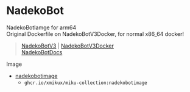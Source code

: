 # NadekoBot
NadekoBotIamge for arm64 <br>
Original Dockerfile on NadekoBotV3Docker, for normal x86_64 docker!

> [NadekoBotV3](https://gitlab.com/Kwoth/nadekobot/-/tree/v3) | [NadekoBotV3Docker](https://gitlab.com/veovis/nadekobot/-/tree/v3-docker) <br>
> [NadekoBotDocs](https://nadekobot.readthedocs.io/en/v3/guides/docker-guide/)

Image
* [nadekobotimage](https://github.com/xMikux/Miku-Collection/tree/main/NadekoBot/ARMImage)
    * `ghcr.io/xmikux/miku-collection:nadekobotimage`
